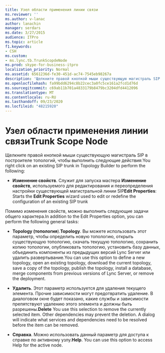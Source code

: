```yaml
---
title: Узел области применения линии связи
ms.reviewer: ''
ms.author: v-lanac
author: lanachin
manager: serdars
ms.date: 3/27/2015
audience: ITPro
ms.topic: article
f1.keywords:
- CSH
ms.custom:
- ms.lync.tb.TrunkScopdeNode
ms.prod: skype-for-business-itpro
localization_priority: Normal
ms.assetid: 6561236d-fe30-451d-ac74-7545eb98267a
description: 'Щелкните правой кнопкой мыши существующую магистраль SIP в построителе топологий, чтобы выполнить следующие действия:'
ms.openlocfilehash: fa99bdd6294c8b22cec3a0fc5ce161a2fcd1d76d
ms.sourcegitcommit: c69ab11b701a4833179b8479bc3204dfd4412096
ms.translationtype: MT
ms.contentlocale: ru-RU
ms.lasthandoff: 09/23/2020
ms.locfileid: "48215920"
---
```

# <a name="trunk-scope-node"></a><span data-ttu-id="e4aa0-103">Узел области применения линии связи</span><span class="sxs-lookup"><span data-stu-id="e4aa0-103">Trunk Scope Node</span></span>
 
<span data-ttu-id="e4aa0-104">Щелкните правой кнопкой мыши существующую магистраль SIP в построителе топологий, чтобы выполнить следующие действия:</span><span class="sxs-lookup"><span data-stu-id="e4aa0-104">You right click on an existing SIP trunk in Topology Builder to perform the following:</span></span>
  
- <span data-ttu-id="e4aa0-105">**Изменение свойств**. Служит для запуска мастера **Изменение свойств**, используемого для редактирования и переопределения настройки существующей магистральной линии SIP</span><span class="sxs-lookup"><span data-stu-id="e4aa0-105">**Edit Properties**: Starts the **Edit Properties** wizard used to edit or redefine the configuration of an existing SIP trunk</span></span>
    
<span data-ttu-id="e4aa0-106">Помимо изменения свойств, можно выполнить следующие задачи общего характера.</span><span class="sxs-lookup"><span data-stu-id="e4aa0-106">In addition to the Edit Properties option, you can perform the following general tasks:</span></span>
  
- <span data-ttu-id="e4aa0-107">**Topology (топология**).</span><span class="sxs-lookup"><span data-stu-id="e4aa0-107">**Topology**.</span></span> <span data-ttu-id="e4aa0-108">Вы можете использовать этот параметр, чтобы определить новую топологию, открыть существующую топологию, скачать текущую топологию, сохранить копию топологии, опубликовать топологию, установить базу данных, объединить компоненты из предыдущих версий Lync Server или удалить развертывание.</span><span class="sxs-lookup"><span data-stu-id="e4aa0-108">You can use this option to define a new topology, open an existing topology, download the current topology, save a copy of the topology, publish the topology, install a database, merge components from previous versions of Lync Server, or remove the deployment.</span></span>
    
- <span data-ttu-id="e4aa0-p102">**Удалить**. Этот параметр используется для удаления текущего элемента. Прочие зависимости могут предотвратить удаление. В диалоговом окне будет показано, какие службы и зависимости препятствуют удалению этого элемента и должны быть разрешены.</span><span class="sxs-lookup"><span data-stu-id="e4aa0-p102">**Delete** You use this selection to remove the currently selected item. Other dependencies may prevent the deletion. A dialog will indicate what services and dependencies need to be resolved before the item can be removed.</span></span>
    
- <span data-ttu-id="e4aa0-p103">**Справка**. Можно использовать данный параметр для доступа к справке по активному узлу.</span><span class="sxs-lookup"><span data-stu-id="e4aa0-p103">**Help**. You can use this option to access Help for the active node.</span></span>
    


